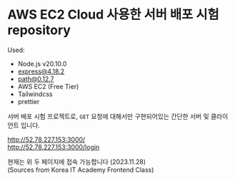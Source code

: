 # AWS EC2 Cloud 사용한 서버 배포 시험 repository

Used:

- Node.js v20.10.0
- express@4.18.2
- path@0.12.7
- AWS EC2 (Free Tier)
- Tailwindcss
- prettier

서버 배포 시험 프로젝트로, `GET` 요청에 대해서만 구현되어있는 간단한 서버 및 클라이언트 입니다.

http://52.78.227.153:3000/  
http://52.78.227.153:3000/login

현재는 위 두 페이지에 접속 가능합니다 (2023.11.28)   
(Sources from Korea IT Academy Frontend Class)
